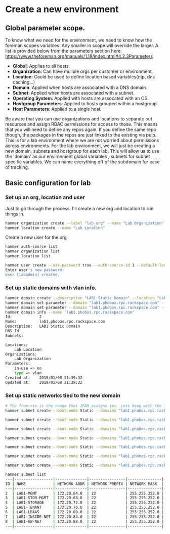 # Create a new environment

## Global parameter scope.

To know what we need for the environment, we need to know how the foreman scopes
variables.  Any smaller in scope will override the larger.  A list is provided 
below from the parameters section here: https://www.theforeman.org/manuals/1.18/index.html#4.2.3Parameters

* **Global**: Applies to all hosts.
* **Organization**: Can have muliple orgs per customer or environment.
* **Location**: Could be used to define location based variables(ntp, dns caching...)
* **Domain**: Applied when hosts are associated with a DNS domain.
* **Subnet**: Applied when hosts are associated with a subnet.
* **Operating System**: Applied with hosts are assocated with an OS.
* **Hostgroup Parameters**: Applied to hosts grouped within a hostgroup.
* **Host Parameters**: Applied to a single host.

Be aware that you can use organizations and locations to separate out resources and assign
RBAC permissions for access to those.  This means that you will need to define any repos
again.  If you define the same repo though, the packages in the repos are just linked to
the existing via pulp. This is for a lab environment where we are not worried about permissions
across environments.  For the lab environment, we will just be creating a new domain, subnets and
hostgroup for each lab.  This will allow us to use the 'domain' as our environment global variables
, subnets for subnet specific variables.  We can name everything off of the subdomain for ease of
tracking.



## Basic configuration for lab


### Set up an org, location and user

Just to go through the process.  I'll create a new org and location to run things in.

```bash
hammer organization create --label "lab_org" --name "Lab Organization"
hammer location create --name "Lab Location"
```

Create a new user for the org
```bash
hammer auth-source list
hammer organization list
hammer location list

hammer user create --ask-password true --auth-source-id 1 --default-location "Lab Location" --default-organization "Lab Organization" --description "Lab Admin"  --login labadmin --mail test@example.com --organization-id 3 --location-id 4 --admin true
Enter user's new password: 
User [labadmin] created.

```


### Set up static domains with vlan info.

```bash
hammer domain create --description "LAB1 Static Domain" --location "Lab Location" --name "lab1.phobos.rpc.rackspace.com" --organization "Lab Organization"
hammer domain set-parameter --domain "lab1.phobos.rpc.rackspace.com" --name "type" --value "vlan"
hammer domain set-parameter --domain "lab1.phobos.rpc.rackspace.com" --name "in-use" --value "no"
hammer domain info --name 'lab1.phobos.rpc.rackspace.com'
Id:            2
Name:          lab1.phobos.rpc.rackspace.com
Description:   LAB1 Static Domain
DNS Id:        
Subnets:       

Locations:     
    Lab Location
Organizations: 
    Lab Organization
Parameters:    
    in-use => no
    type => vlan
Created at:    2019/01/08 21:39:32
Updated at:    2019/01/08 21:39:32

```


### Set up static networks tied to the new domain


```bash
# The from->to is the range that IPAM assigns ips. Lets keep with the lower part of the range to make the openstack config easier.
hammer subnet create --boot-mode Static --domains "lab1.phobos.rpc.rackspace.com" --from 172.20.64.50 --to 172.20.64.255 --gateway 172.20.64.1 --ipam "Internal DB" --location "Lab Location" --mask "255.255.252.0" --network "172.20.64.0" --network-type "IPv4" --organization "Lab Organization" --name "LAB1-MGMT" --vlanid 289 --description "LAB1 management network with static VLANs"

hammer subnet create --boot-mode Static --domains "lab1.phobos.rpc.rackspace.com" --from 172.20.68.50 --to 172.20.68.255 --gateway 172.20.68.1 --ipam "Internal DB" --location "Lab Location" --mask "255.255.252.0" --network "172.20.68.0" --network-type "IPv4" --organization "Lab Organization" --name "LAB1-STOR-MGMT" --vlanid 290 --description "LAB1 storage management network with static VLANs"

hammer subnet create --boot-mode Static --domains "lab1.phobos.rpc.rackspace.com" --from 172.20.72.50 --to 172.20.72.255 --gateway 172.20.72.1 --ipam "Internal DB" --location "Lab Location" --mask "255.255.252.0" --network "172.20.72.0" --network-type "IPv4" --organization "Lab Organization" --name "LAB1-STORAGE" --vlanid 291 --description "LAB1 storage network with static VLANs"

hammer subnet create --boot-mode Static --domains "lab1.phobos.rpc.rackspace.com" --from 172.20.76.50 --to 172.20.76.255 --gateway 172.20.76.1 --ipam "Internal DB" --location "Lab Location" --mask "255.255.252.0" --network "172.20.76.0" --network-type "IPv4" --organization "Lab Organization" --name "LAB1-TENANT" --vlanid 292 --description "LAB1 tenant network with static VLANs"

hammer subnet create --boot-mode Static --domains "lab1.phobos.rpc.rackspace.com" --from 172.20.80.50 --to 172.20.80.255 --gateway 172.20.80.1 --ipam "Internal DB" --location "Lab Location" --mask "255.255.252.0" --network "172.20.80.0" --network-type "IPv4" --organization "Lab Organization" --name "LAB1-LBAAS" --vlanid 293 --description "LAB1 lbaas network with static VLANs"

hammer subnet create --boot-mode Static --domains "lab1.phobos.rpc.rackspace.com" --from 172.20.84.50 --to 172.20.84.255 --gateway 172.20.84.1 --ipam "Internal DB" --location "Lab Location" --mask "255.255.252.0" --network "172.20.84.0" --network-type "IPv4" --organization "Lab Organization" --name "LAB1-INSIDE-NET" --vlanid 294 --description "LAB1 inside net network with static VLANs"

hammer subnet create --boot-mode Static --domains "lab1.phobos.rpc.rackspace.com" --from 172.20.88.50 --to 172.20.88.255 --gateway 172.20.88.1 --ipam "Internal DB" --location "Lab Location" --mask "255.255.252.0" --network "172.20.88.0" --network-type "IPv4" --organization "Lab Organization" --name "LAB1-GW-NET" --vlanid 295 --description "LAB1 gateway net network with static VLANs"

hammer subnet list
---|-----------------|--------------|----------------|---------------|---------|----------
ID | NAME            | NETWORK ADDR | NETWORK PREFIX | NETWORK MASK  | VLAN ID | BOOT MODE
---|-----------------|--------------|----------------|---------------|---------|----------
2  | LAB1-MGMT       | 172.20.64.0  | 22             | 255.255.252.0 | 289     | Static   
3  | LAB1-STOR-MGMT  | 172.20.68.0  | 22             | 255.255.252.0 | 290     | Static   
4  | LAB1-STORAGE    | 172.20.72.0  | 22             | 255.255.252.0 | 291     | Static   
5  | LAB1-TENANT     | 172.20.76.0  | 22             | 255.255.252.0 | 292     | Static   
6  | LAB1-LBAAS      | 172.20.80.0  | 22             | 255.255.252.0 | 293     | Static   
7  | LAB1-INSIDE-NET | 172.20.84.0  | 22             | 255.255.252.0 | 294     | Static   
8  | LAB1-GW-NET     | 172.20.88.0  | 22             | 255.255.252.0 | 295     | Static   
---|-----------------|--------------|----------------|---------------|---------|----------

```

